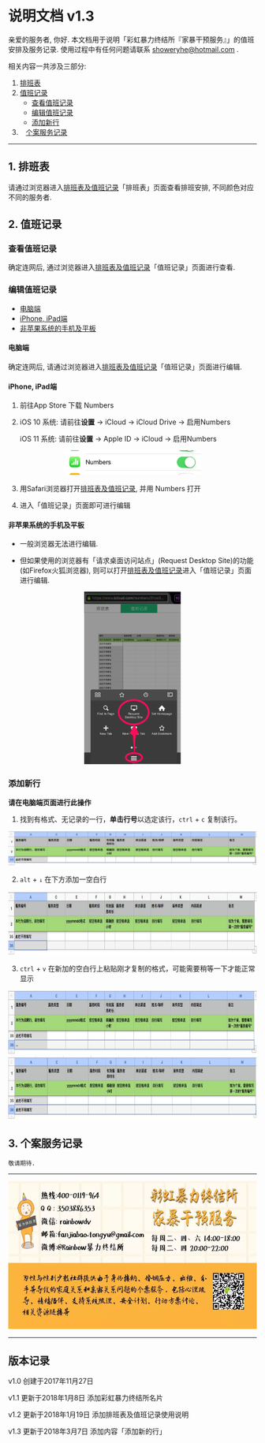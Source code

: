 # 说明文档 v1.3

  亲爱的服务者, 你好. 本文档用于说明「彩虹暴力终结所『家暴干预服务』」的值班安排及服务记录. 使用过程中有任何问题请联系 showeryhe@hotmail.com .

  相关内容一共涉及三部分: 
1.    [排班表](https://github.com/showeryhe/logs#%E6%8E%92%E7%8F%AD%E8%A1%A8)
2.    [值班记录](https://github.com/showeryhe/logs#%E5%80%BC%E7%8F%AD%E8%AE%B0%E5%BD%95)
        * [查看值班记录](https://github.com/showeryhe/logs#%E6%9F%A5%E7%9C%8B%E5%80%BC%E7%8F%AD%E8%AE%B0%E5%BD%95)
        * [编辑值班记录](https://github.com/showeryhe/logs#%E7%BC%96%E8%BE%91%E5%80%BC%E7%8F%AD%E8%AE%B0%E5%BD%95)
        * [添加新行](https://github.com/showeryhe/logs#%E6%B7%BB%E5%8A%A0%E6%96%B0%E7%9A%84%E8%A1%8C)
3.    [个案服务记录](https://github.com/showeryhe/logs#%E4%B8%AA%E6%A1%88%E6%9C%8D%E5%8A%A1%E8%AE%B0%E5%BD%95)

***

## 1. 排班表

  请通过浏览器进入[排班表及值班记录]「排班表」页面查看排班安排, 不同颜色对应不同的服务者.

## 2. 值班记录

### 查看值班记录

  确定连网后, 通过浏览器进入[排班表及值班记录]「值班记录」页面进行查看.

### 编辑值班记录

  * [电脑端](https://github.com/showeryhe/logs#%E7%94%B5%E8%84%91%E7%AB%AF)
  
  * [iPhone, iPad端](https://github.com/showeryhe/logs#iphone-ipad%E7%AB%AF)
  
  * [非苹果系统的手机及平板](https://github.com/showeryhe/logs#%E9%9D%9E%E8%8B%B9%E6%9E%9C%E7%B3%BB%E7%BB%9F%E7%9A%84%E6%89%8B%E6%9C%BA%E5%8F%8A%E5%B9%B3%E6%9D%BF)

#### 电脑端

  确定连网后, 请通过浏览器进入[排班表及值班记录]「值班记录」页面进行编辑.

#### iPhone, iPad端

1.  前往App Store 下载 Numbers

2.  iOS 10 系统: 请前往**设置** -> iCloud -> iCloud Drive -> 启用Numbers

    iOS 11 系统: 请前往**设置** -> Apple ID -> iCloud -> 启用Numbers

<div align=center><img height="50" src="https://github.com/showeryhe/logs/blob/master/imgs_for_readme/enactivate_numbers.jpg"/></div>

3.  用Safari浏览器打开[排班表及值班记录], 并用 Numbers 打开

4.  进入「值班记录」页面即可进行编辑

#### 非苹果系统的手机及平板

  *    一般浏览器无法进行编辑.

  *    但如果使用的浏览器有「请求桌面访问站点」(Request Desktop Site)的功能(如Firefox火狐浏览器), 则可以打开[排班表及值班记录](https://www.icloud.com/numbers/0hzeSPteYodRrsPlTv5dx5vYw#%E5%AE%B6%E6%9A%B4%E5%92%A8%E8%AF%A2%E5%80%BC%E7%8F%AD%E8%A1%A8)进入「值班记录」页面进行编辑.

<div align=center><img height="350" src="https://github.com/showeryhe/logs/blob/master/imgs_for_readme/desktop_site.png"/></div>

### 添加新行

**请在电脑端页面进行此操作**

1. 找到有格式、无记录的一行，**单击行号**以选定该行，`ctrl` + `c` 复制该行。

<div align=center><img width="700" src="https://github.com/showeryhe/logs/blob/master/imgs_for_readme/AddNewLine_1.jpg"/></div>

2. `alt` + `↓` 在下方添加一空白行

<div align=center><img height="130" src="https://github.com/showeryhe/logs/blob/master/imgs_for_readme/AddNewLine_2.jpg"/></div>

3. `ctrl` + `v` 在新加的空白行上粘贴刚才复制的格式，可能需要稍等一下才能正常显示

<div align=center><img height="130" src="https://github.com/showeryhe/logs/blob/master/imgs_for_readme/AddNewLine_3_1.jpg"/></div>

<div align=center><img height="130" src="https://github.com/showeryhe/logs/blob/master/imgs_for_readme/AddNewLine_3_2.jpg"/></div>

## 3. 个案服务记录

    敬请期待.

***

<div align=center><img height="300" src="https://github.com/showeryhe/logs/blob/master/imgs_for_readme/name%20card.jpg"/></div>

***

## 版本记录

v1.0 创建于2017年11月27日

v1.1 更新于2018年1月8日 添加彩虹暴力终结所名片

v1.2 更新于2018年1月19日 添加排班表及值班记录使用说明

v1.3 更新于2018年3月7日 添加内容「添加新的行」

[排班表及值班记录]: https://www.icloud.com/numbers/0hzeSPteYodRrsPlTv5dx5vYw#%E5%AE%B6%E6%9A%B4%E5%92%A8%E8%AF%A2%E5%80%BC%E7%8F%AD%E8%A1%A8
